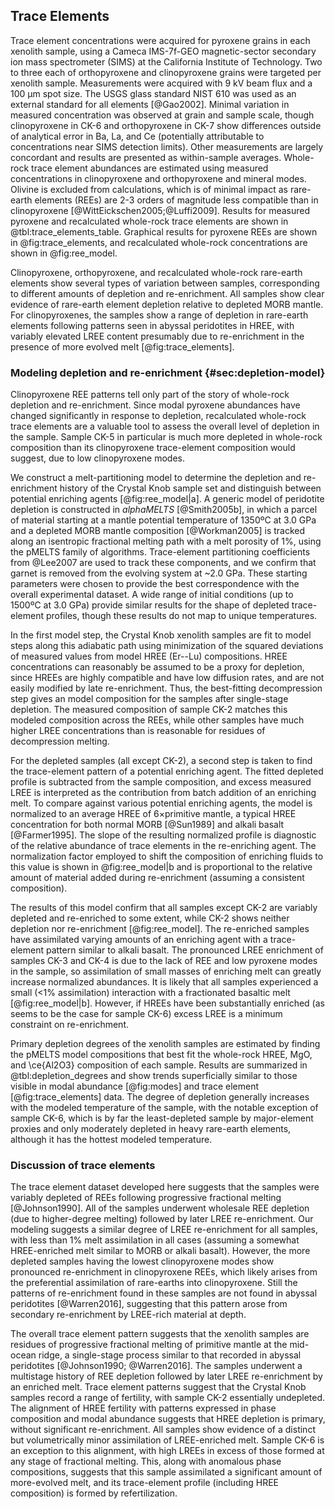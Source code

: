 ## Trace Elements

Trace element concentrations were acquired for pyroxene grains
in each xenolith sample,
using a Cameca IMS-7f-GEO magnetic-sector secondary ion mass
spectrometer (SIMS) at the California Institute of Technology. Two to
three each of orthopyroxene and clinopyroxene grains were targeted per
xenolith sample. Measurements were acquired with 9 kV beam flux and a
100 µm spot size. The USGS glass standard NIST 610 was used as an
external standard for all elements [@Gao2002].
Minimal variation in measured concentration was observed
at grain and sample scale, though clinopyroxene in CK-6 and
orthopyroxene in CK-7 show differences outside of analytical error in
Ba, La, and Ce (potentially attributable to concentrations near SIMS
detection limits). Other measurements are largely concordant and results
are presented as within-sample averages. Whole-rock trace element
abundances are estimated using measured concentrations in clinopyroxene
and orthopyroxene and mineral modes. Olivine is excluded from
calculations, which is of minimal impact as
rare-earth elements (REEs) are 2-3 orders of magnitude less
compatible than in clinopyroxene [@WittEickschen2005;@Luffi2009].
Results for measured pyroxene and recalculated whole-rock trace elements
are shown in @tbl:trace_elements_table. Graphical results for pyroxene REEs
are shown in @fig:trace_elements, and recalculated whole-rock
concentrations are shown in @fig:ree_model.

<!--[[trace_elements]]-->

Clinopyroxene, orthopyroxene, and recalculated whole-rock rare-earth
elements show several types of
variation between samples, corresponding to different amounts of
depletion and re-enrichment.
All samples show clear evidence of rare-earth element
depletion relative to depleted MORB mantle.
For clinopyroxenes, the samples show a range of depletion in rare-earth
elements following patterns seen in abyssal peridotites in HREE, with
variably elevated LREE content presumably due to re-enrichment in the presence
of more evolved melt [@fig:trace_elements].

### Modeling depletion and re-enrichment {#sec:depletion-model}

Clinopyroxene REE patterns tell only part of the story of whole-rock
depletion and re-enrichment.
Since modal pyroxene abundances have changed significantly in response to
depletion, recalculated whole-rock trace elements are a valuable tool
to assess the overall level of depletion in the sample.
Sample CK-5 in particular is much more depleted in whole-rock
composition than its clinopyroxene trace-element composition would suggest, due to
low clinopyroxene modes.

We construct a melt-partitioning model to
determine the depletion and re-enrichment history of the Crystal Knob
sample set and distinguish between potential
enriching agents [@fig:ree_model|a].
A generic model of peridotite depletion is constructed
in *alphaMELTS* [@Smith2005b], in which
a parcel of material starting at a mantle
potential temperature of 1350ºC at 3.0 GPa
and a depleted MORB mantle composition [@Workman2005] is
tracked along an isentropic fractional melting path
with a melt porosity of 1%, using the pMELTS family of algorithms. Trace-element partitioning
coefficients from @Lee2007 are used to track these components,
and we confirm that garnet is removed from the evolving system at ~2.0 GPa.
These starting parameters were chosen to provide the best correspondence
with the overall experimental dataset. A wide range of initial
conditions (up to 1500ºC at 3.0 GPa) provide similar results
for the shape of depleted trace-element profiles, though these results
do not map to unique temperatures.

In the first model step, the Crystal Knob xenolith samples are fit
to model steps along this adiabatic path using minimization of the
squared deviations of measured values from model HREE (Er--Lu)
compositions. HREE concentrations can reasonably be assumed to be
a proxy for depletion, since HREEs are highly compatible and have
low diffusion rates, and are not easily modified by late re-enrichment.
Thus, the best-fitting decompression step gives an model composition
for the samples after single-stage depletion. The measured
composition of sample CK-2 matches this modeled composition
across the REEs, while other samples have much higher LREE
concentrations than is reasonable for residues of decompression melting.

For the depleted samples (all except CK-2), a second step is taken to
find the trace-element pattern of a potential enriching agent.
The fitted depleted profile is subtracted from the sample composition,
and excess measured LREE is interpreted
as the contribution from batch addition of an enriching melt.
To compare against various potential enriching agents, the model is
normalized to an average HREE of
6$\times$primitive mantle, a typical HREE concentration for both
normal MORB [@Sun1989] and alkali basalt [@Farmer1995].
The slope of the resulting normalized profile is diagnostic
of the relative abundance of trace elements in the re-enriching agent.
The normalization factor employed to shift the composition of enriching
fluids to this value is shown in @fig:ree_model|b and is proportional to
the relative amount of material added during re-enrichment (assuming a consistent
composition).

The results of this model confirm that all samples except CK-2 are variably depleted
and re-enriched to some extent, while CK-2 shows neither depletion nor
re-enrichment [@fig:ree_model].
The re-enriched samples have assimilated varying amounts of an enriching
agent with a trace-element pattern similar to alkali basalt. The
pronounced LREE enrichment of samples CK-3 and CK-4 is due to
the lack of REE and low pyroxene modes in the sample, so assimilation of
small masses of enriching melt can greatly increase normalized
abundances.
It is likely that all samples experienced a small (<1% assimilation) interaction with a
fractionated basaltic melt [@fig:ree_model|b]. However, if HREEs have been substantially
enriched (as seems to be the case for sample CK-6) excess LREE is a minimum
constraint on re-enrichment.

Primary depletion degrees of the xenolith samples are estimated by finding
the pMELTS model compositions that best fit the whole-rock HREE, MgO, and
\ce{Al2O3} composition of each sample. Results are summarized
in @tbl:depletion_degrees and show trends superficially similar to
those visible in modal abundance [@fig:modes] and trace element
[@fig:trace_elements] data. The degree of depletion generally increases
with the modeled temperature of the sample, with the notable exception of
sample CK-6, which is by far the least-depleted sample by major-element
proxies and only moderately depleted in heavy rare-earth elements,
although it has the hottest modeled temperature.

<!--[[ree_model]]-->
<!--[[ree_trends]]-->

<!--[[depletion_degrees]]-->

### Discussion of trace elements

The trace element dataset developed here suggests that
the samples were variably depleted of REEs following
progressive fractional melting [@Johnson1990].
All of the samples underwent
wholesale REE depletion (due to higher-degree melting) followed by later
LREE re-enrichment. Our modeling suggests a similar degree of LREE
re-enrichment for all samples, with less than 1% melt assimilation in all cases
(assuming a somewhat HREE-enriched melt similar to MORB or alkali basalt).
However, the more depleted samples having the lowest clinopyroxene modes show
pronounced re-enrichment in clinopyroxene REEs, which likely arises from the
preferential assimilation of rare-earths into clinopyroxene. Still the patterns
of re-enrichment found in these samples are not found in abyssal peridotites
[@Warren2016], suggesting that this pattern arose from secondary re-enrichment
by LREE-rich material at depth.

The overall trace element pattern suggests that the xenolith samples are
residues of progressive fractional melting of primitive mantle at the
mid-ocean ridge, a single-stage process similar to that recorded in
abyssal peridotites [@Johnson1990; @Warren2016].
The samples underwent
a multistage history of REE depletion followed by later LREE re-enrichment by an enriched melt.
Trace element patterns suggest that the Crystal Knob samples record
a range of fertility, with sample CK-2 essentially undepleted.
The alignment of HREE fertility with patterns expressed in phase composition and modal abundance
suggests that HREE depletion is primary, without significant re-enrichment.
All samples show evidence of a distinct but volumetrically minor assimilation
of LREE-enriched melt.
Sample CK-6 is an exception to this alignment, with high LREEs in excess of those
formed at any stage of fractional melting. This, along with anomalous phase
compositions, suggests that this sample assimilated a significant amount of more-evolved
melt, and its trace-element profile (including HREE composition) is
formed by refertilization.

